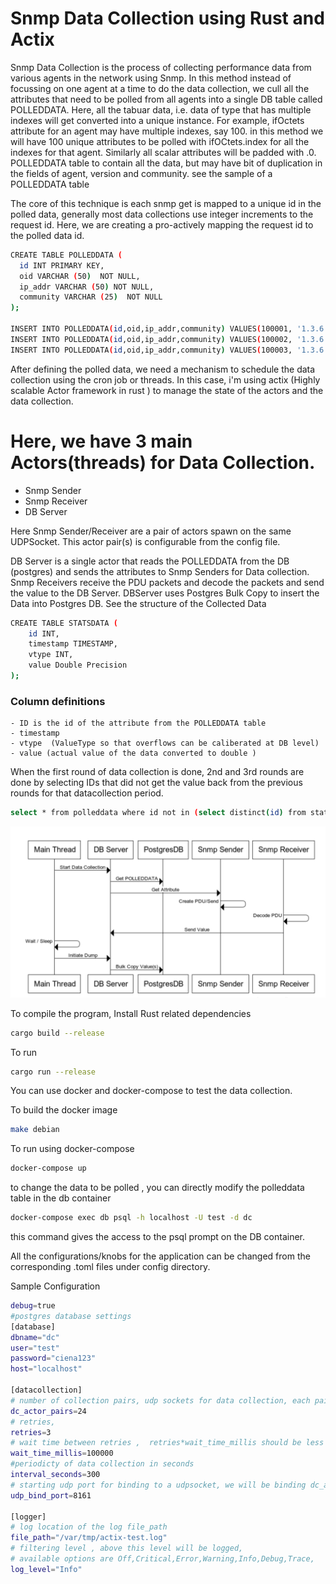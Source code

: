 # Snmp Data Collection using Rust and Actix
Snmp Data Collection is the process of collecting performance data from various agents in the network using Snmp. In this method instead of focussing on one agent at a time to do the data collection, we cull all the attributes that need to be polled from all agents into a single DB table called POLLEDDATA. Here, all the tabuar data, i.e. data of type that has multiple indexes will get converted into a unique instance. For example, ifOctets attribute for an agent may have multiple indexes, say 100. in this method we will have 100 unique attributes to be polled with ifOCtets.index for all the indexes for that agent. Similarly all scalar attributes will be padded with .0. POLLEDDATA table to contain all the data, but may have bit of duplication in the fields of agent, version and community. see the sample of a POLLEDDATA table

The core of this technique is each snmp get is mapped to a unique id in the polled data, generally most data collections use integer increments to the request id. Here, we are creating a pro-actively mapping the request id to the polled data id.


  ```sh
CREATE TABLE POLLEDDATA (
	id INT PRIMARY KEY,
	oid VARCHAR (50)  NOT NULL,
	ip_addr VARCHAR (50) NOT NULL,
	community VARCHAR (25)  NOT NULL
);

INSERT INTO POLLEDDATA(id,oid,ip_addr,community) VALUES(100001, '1.3.6.1.2.1.2.2.1.10.1', '192.168.1.1:161',  'public') ;
INSERT INTO POLLEDDATA(id,oid,ip_addr,community) VALUES(100002, '1.3.6.1.2.1.2.2.1.10.2', '192.168.1.1:161', 'public') ;
INSERT INTO POLLEDDATA(id,oid,ip_addr,community) VALUES(100003, '1.3.6.1.2.1.2.2.1.10.3', '192.168.1.1:161', 'public') ;
```

After defining the polled data, we need a mechanism to schedule the data collection using the cron job or threads. In this case, i'm using actix (Highly scalable Actor framework in rust ) to manage the state of the actors and the data collection.

# Here, we have 3 main Actors(threads) for Data Collection.
  - Snmp Sender 
  - Snmp Receiver
  - DB Server 
  
Here Snmp Sender/Receiver are a pair of  actors spawn on the same UDPSocket. This actor pair(s) is configurable from the config file.

DB Server is a single actor that reads the POLLEDDATA from the DB (postgres) and sends the attributes to Snmp Senders for Data collection.
Snmp Receivers receive the PDU packets and decode the packets and send the value to the DB Server. 
DBServer uses Postgres Bulk Copy to insert the Data into Postgres DB.
See the structure of the Collected Data 
```sh
CREATE TABLE STATSDATA (
	id INT,
	timestamp TIMESTAMP,
	vtype INT,
	value Double Precision
);
```
### Column definitions
    - ID is the id of the attribute from the POLLEDDATA table
    - timestamp 
    - vtype  (ValueType so that overflows can be caliberated at DB level)
    - value (actual value of the data converted to double )

When the first round of data collection is done,  2nd and 3rd rounds are done by selecting IDs that did not get the value back from the previous rounds for that datacollection period.

```sh
select * from polleddata where id not in (select distinct(id) from statsdata where EXTRACT(epoch FROM timestamp) > ts_at_the_beginning_of_data_collection )
```
![Alt text](./images/snmp-dc-flowchart.png?raw=true "Snmo DataCollection Flow Chart")

To compile the program, Install Rust related dependencies 
```sh
cargo build --release
```
To run
```sh
cargo run --release
```

You can use docker and docker-compose to test the data collection.

To build the docker image

```sh
make debian
```

To run using docker-compose
```sh
docker-compose up
```

to change the data to be polled , you can directly modify the polleddata table in the db container

```sh
docker-compose exec db psql -h localhost -U test -d dc
```
this command gives the access to the psql prompt on the DB container.

All the configurations/knobs for the application can be changed from the corresponding .toml files under config directory.

Sample Configuration

```sh
debug=true
#postgres database settings
[database]
dbname="dc"
user="test"
password="ciena123"
host="localhost"

[datacollection]
# number of collection pairs, udp sockets for data collection, each pair consists of sender and recievr
dc_actor_pairs=24
# retries, 
retries=3
# wait time between retries ,  retries*wait_time_millis should be less than interval_seconds 
wait_time_millis=100000
#periodicty of data collection in seconds
interval_seconds=300
# starting udp port for binding to a udpsocket, we will be binding dc_actor_pairs of udpscokets starting with the below port
udp_bind_port=8161

[logger]
# log location of the log file_path
file_path="/var/tmp/actix-test.log"
# filtering level , above this level will be logged, 
# available options are Off,Critical,Error,Warning,Info,Debug,Trace,
log_level="Info"
```

